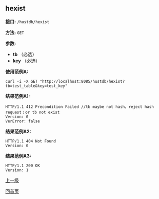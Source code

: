 ## hexist ##

**接口:** `/hustdb/hexist`

**方法:** `GET`

**参数:** 

*  **tb** （必选）  
*  **key** （必选）  

**使用范例A:**

    curl -i -X GET "http://localhost:8085/hustdb/hexist?tb=test_table&key=test_key"

**结果范例A1:**

	HTTP/1.1 412 Precondition Failed //tb maybe not hash，reject hash request；or tb not exist
	Version: 0
	VerError: false

**结果范例A2:**

	HTTP/1.1 404 Not Found
	Version: 0
	
**结果范例A3:**

	HTTP/1.1 200 OK
	Version: 1

[上一级](../hustdb.md)

[回首页](../../../index.md)